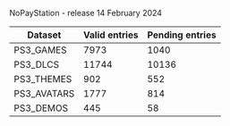 NoPayStation - release 14 February 2024

|  Dataset  |Valid entries|Pending entries|
|-----------|-------------|---------------|
| PS3_GAMES |     7973    |      1040     |
|  PS3_DLCS |    11744    |     10136     |
| PS3_THEMES|     902     |      552      |
|PS3_AVATARS|     1777    |      814      |
| PS3_DEMOS |     445     |       58      |